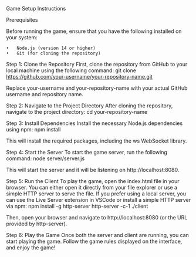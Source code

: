 Game Setup Instructions

Prerequisites

Before running the game, ensure that you have the following installed on your system:

	•	Node.js (version 14 or higher)
	•	Git (for cloning the repository)

Step 1: Clone the Repository
First, clone the repository from GitHub to your local machine using the following command:
        git clone https://github.com/your-username/your-repository-name.git

Replace your-username and your-repository-name with your actual GitHub username and repository name.

Step 2: Navigate to the Project Directory
After cloning the repository, navigate to the project directory:
        cd your-repository-name

Step 3: Install Dependencies
Install the necessary Node.js dependencies using npm:
        npm install

This will install the required packages, including the ws WebSocket library.

Step 4: Start the Server
To start the game server, run the following command:
        node server/server.js

This will start the server and it will be listening on http://localhost:8080.

Step 5: Run the Client
To play the game, open the index.html file in your browser. You can either open it directly from your file explorer or use a simple HTTP server to serve the file.
If you prefer using a local server, you can use the Live Server extension in VSCode or install a simple HTTP server via npm:
       npm install -g http-server
       http-server -c-1 ./client

Then, open your browser and navigate to http://localhost:8080 (or the URL provided by http-server).

Step 6: Play the Game
Once both the server and client are running, you can start playing the game. Follow the game rules displayed on the interface, and enjoy the game!
